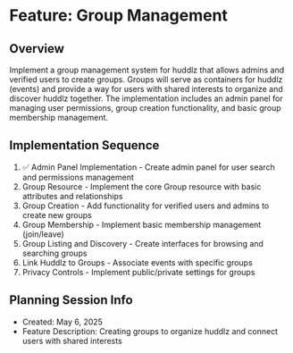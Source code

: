 # Feature: Group Management

## Overview
Implement a group management system for huddlz that allows admins and verified users to create groups. Groups will serve as containers for huddlz (events) and provide a way for users with shared interests to organize and discover huddlz together. The implementation includes an admin panel for managing user permissions, group creation functionality, and basic group membership management.

## Implementation Sequence
1. ✅ Admin Panel Implementation - Create admin panel for user search and permissions management
2. Group Resource - Implement the core Group resource with basic attributes and relationships
3. Group Creation - Add functionality for verified users and admins to create new groups
4. Group Membership - Implement basic membership management (join/leave)
5. Group Listing and Discovery - Create interfaces for browsing and searching groups
6. Link Huddlz to Groups - Associate events with specific groups
7. Privacy Controls - Implement public/private settings for groups

## Planning Session Info
- Created: May 6, 2025
- Feature Description: Creating groups to organize huddlz and connect users with shared interests
